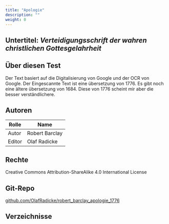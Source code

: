 ```yaml
---
title: "Apologie"
description: ""
weight: 0
---
```


Untertitel: *Verteidigungsschrift der wahren christlichen Gottesgelahrheit*
---------------------------------------------------------------------------

Über diesen Test
----------------

Der Text basiert auf die Digitalisierung von Google und der OCR von Google.
Der Eingescannte Text ist eine übersetzung von 1776. Es gibt noch eine ältere
übersetzung von 1684. Diese von 1776 scheint mir aber die besser
verständlichere.

Autoren
-------


| Rolle       | Name           |
|-------------|----------------|
| Autor       | Robert Barclay |
| Editor      | Olaf Radicke   |


Rechte
------

Creative Commons Attribution-ShareAlike 4.0 International License

Git-Repo
--------

[github.com/OlafRadicke/robert_barclay_apologie_1776](https://github.com/OlafRadicke/robert_barclay_apologie_1776)

Verzeichnisse
-------------

